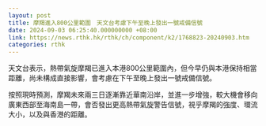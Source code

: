 ```yaml
---
layout: post
title: 摩羯進入800公里範圍　天文台考慮下午至晚上發出一號戒備信號
date: 2024-09-03 06:25:40.000000000 +08:00
link: https://news.rthk.hk/rthk/ch/component/k2/1768823-20240903.htm
categories: rthk
---
```


天文台表示，熱帶氣旋摩羯已進入本港800公里範圍內，但今早仍與本港保持相當距離，尚未構成直接影響，會考慮在下午至晚上發出一號戒備信號。

按照現時預測，摩羯未來兩三日逐漸靠近華南沿岸，並進一步增強，較大機會移向廣東西部至海南島一帶，會否發出更高熱帶氣旋警告信號，視乎摩羯的強度、環流大小，以及與香港的距離。
